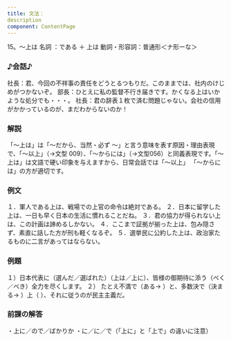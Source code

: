 ```yaml
---
title: 文法：
description
component: ContentPage
---
```



15。～上は
名詞 ：である ＋ 上は
動詞・形容詞：普通形＜ナ形ーな＞  

### ♪会話♪
社長：君、今回の不祥事の責任をどうとるつもりだ。このままでは、社内のけじめがつかないぞ。 
部長：ひとえに私の監督不行き届きです。かくなる上はいかような処分でも・・・。 
社長：君の辞表１枚で済む問題じゃない。会社の信用がかかっているのが、まだわからないのか！

### 解説
「～上は」は「～だから、当然・必ず ～」と言う意味を表す原因・理由表現で、「～以上」（→文型 009）、「～からには」（→文型056）と同義表現です。「～上は」は文語で硬い印象を与えますから、日常会話では「～以上」 「～からには」の方が適切です。

### 例文
１．軍人である上は、戦場での上官の命令は絶対である。
２．日本に留学した上は、一日も早く日本の生活に慣れることだね。
３．君の協力が得られない上は、この計画は諦めるしかない。
４．ここまで証拠が揃った上は、包み隠さず、素直に話した方が刑も軽くなるぞ。
５．選挙民に公約した上は、政治家たるものに二言があってはならない。

### 例題
１）日本代表に（選んだ／選ばれた）（上は／上に）、皆様の御期待に添う（べく／べき）全力を尽くします。
２） たとえ不満で（ある→ ）と、多数決で（決まる→ ）上（ ）、それに従うのが民主主義だ。

### 前課の解答
・上に／ので／ばかりか
・に／に／で（「上に」と「上で」の違いに注意）
